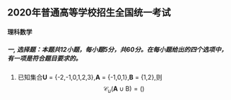 ## 					2020年普通高等学校招生全国统一考试 ##

####																														理科数学

##### 一, 选择题：本题共12小题，每小题5分，共60分。在每小题给出的四个选项中，有一项是符合题目要求的。

1. 已知集合**U** = \{-2,-1,0,1,2,3},**A** = \{-1,0,1},**B** = \{1,2},则$$\mathcal{C}_u(\mathbf{A}\cup\mathrm{B}) = ()$$
